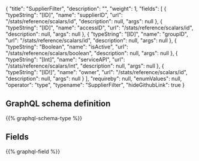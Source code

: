 {
  "title": "SupplierFilter",
  "description": "",
  "weight": 1,
  "fields": [
    {
      "typeString": "[ID]",
      "name": "supplierID",
      "url": "/stats/reference/scalars/id",
      "description": null,
      "args": null
    },
    {
      "typeString": "[ID]",
      "name": "accessID",
      "url": "/stats/reference/scalars/id",
      "description": null,
      "args": null
    },
    {
      "typeString": "[ID]",
      "name": "groupID",
      "url": "/stats/reference/scalars/id",
      "description": null,
      "args": null
    },
    {
      "typeString": "Boolean",
      "name": "isActive",
      "url": "/stats/reference/scalars/boolean",
      "description": null,
      "args": null
    },
    {
      "typeString": "[Int]",
      "name": "serviceAPI",
      "url": "/stats/reference/scalars/int",
      "description": null,
      "args": null
    },
    {
      "typeString": "[ID!]",
      "name": "owner",
      "url": "/stats/reference/scalars/id",
      "description": null,
      "args": null
    }
  ],
  "requireby": null,
  "enumValues": null,
  "operator": "type",
  "typename": "SupplierFilter",
  "hideGithubLink": true
}
## GraphQL schema definition

{{% graphql-schema-type %}}

## Fields

{{% graphql-field %}}
